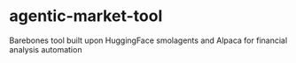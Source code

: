 # agentic-market-tool
Barebones tool built upon HuggingFace smolagents and Alpaca for financial analysis automation
